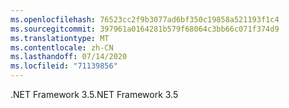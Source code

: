 ```yaml
---
ms.openlocfilehash: 76523cc2f9b3077ad6bf350c19858a521193f1c4
ms.sourcegitcommit: 397961a0164281b579f68064c3bb66c071f374d9
ms.translationtype: MT
ms.contentlocale: zh-CN
ms.lasthandoff: 07/14/2020
ms.locfileid: "71139856"
---
```

<span data-ttu-id="146a7-101">.NET Framework 3.5</span><span class="sxs-lookup"><span data-stu-id="146a7-101">.NET Framework 3.5</span></span>